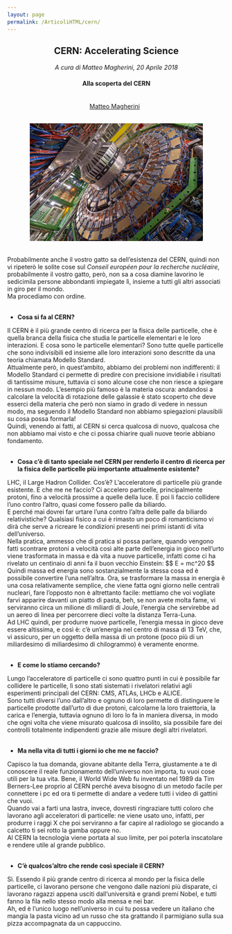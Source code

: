 ```yaml
---
layout: page
permalink: /ArticoliHTML/cern/
---
```

<link rel="stylesheet" href="https://maxcdn.bootstrapcdn.com/font-awesome/4.7.0/css/font-awesome.min.css">

<center>
 <h2>CERN: Accelerating Science </h2>
<h7><em> A cura di Matteo Magherini, 20 Aprile 2018 </em></h7><br>
 <h4>Alla scoperta del CERN</h4>
 <br> </center>

<center>
 <div class="subheading">
   <a href="mailto:matteo.magherini@gmail.com">Matteo Magherini</a>
   &nbsp; <i class="fa fa-envelope-square fa-2x"></i>
 </div><br></center>

 <figure>
<center>
    <img src="/cern/cern.png" alt="centered image" style="max-width:100%"
    height="auto" width="400" class="responsive" >
</center>
<center>
</center>
</figure>

<br>
Probabilmente anche il vostro gatto sa dell’esistenza del CERN, quindi non vi ripeterò le solite cose sul <em>Conseil européen pour la recherche nucléaire</em>, probabilmente il vostro gatto, però, non sa a cosa diamine lavorino le sedicimila persone abbondanti impiegate lì, insieme a tutti gli altri associati in giro per il mondo.<br>
Ma procediamo con ordine.<br><br>

<ul>
  <li><b>Cosa si fa al CERN?</b></li>
</ul>
Il CERN è il più grande centro di ricerca per la fisica delle particelle, che è quella branca della fisica che studia le particelle elementari e le loro interazioni.
E cosa sono le particelle elementari? Sono tutte quelle particelle che sono indivisibili ed insieme alle loro interazioni sono descritte da una teoria chiamata Modello Standard.<br>
Attualmente però, in quest’ambito, abbiamo dei problemi non indifferenti: il Modello Standard ci permette di predire con precisione invidiabile i risultati di tantissime misure, tuttavia ci sono alcune cose che non riesce a spiegare in nessun modo. L’esempio più famoso è la materia oscura: andandosi a calcolare la velocità di rotazione delle galassie è stato scoperto che deve esserci della materia che però non siamo in grado di vedere in nessun modo, ma seguendo il Modello Standard non abbiamo spiegazioni plausibili su cosa possa formarla!<br>
Quindi, venendo ai fatti, al CERN si cerca qualcosa di nuovo, qualcosa che non abbiamo mai visto e che ci possa chiarire quali nuove teorie abbiano fondamento.
<br><br>
<ul>
  <li><b>Cosa c’è di tanto speciale nel CERN per renderlo il centro di ricerca per la fisica delle particelle più importante attualmente esistente?</b>
</li>
</ul>
LHC, il Large Hadron Collider.
Cos’è? L’acceleratore di particelle più grande esistente.
E che me ne faccio? Ci accelero particelle, principalmente protoni, fino a velocità prossime a quelle della luce. E poi li faccio collidere l’uno contro l’altro, quasi come fossero palle da biliardo.<br>
E perché mai dovrei far urtare l’una contro l’altra delle palle da biliardo relativistiche? Qualsiasi fisico a cui è rimasto un poco di romanticismo vi dirà che serve a ricreare le condizioni presenti nei primi istanti di vita dell’universo.<br>
Nella pratica, ammesso che di pratica si possa parlare, quando vengono fatti scontrare protoni a velocità così alte parte dell’energia in gioco nell’urto viene trasformata in massa e dà vita a nuove particelle, infatti come ci ha rivelato un centinaio di anni fa il buon vecchio Einstein:	$$ E = mc^20 $$<br>
Quindi massa ed energia sono sostanzialmente la stessa cosa ed è possibile convertire l’una nell’altra.
Ora, se trasformare la massa in energia è una cosa relativamente semplice, che viene fatta ogni giorno nelle centrali nucleari, fare l’opposto non è altrettanto facile: mettiamo che voi vogliate farvi apparire davanti un piatto di pasta, beh, se non avete molta fame, vi serviranno circa un milione di miliardi di Joule, l’energia che servirebbe ad un aereo di linea per percorrere dieci volte la distanza Terra-Luna.<br>
Ad LHC quindi, per produrre nuove particelle, l’energia messa in gioco deve essere altissima, e così è: c’è un’energia nel centro di massa di 13 TeV, che, vi assicuro, per un oggetto della massa di un protone (poco più di un miliardesimo di miliardesimo di chilogrammo) è veramente enorme.
<br><br>
<ul>
<li><b>E come lo stiamo cercando?</b>
</li>
</ul>
Lungo l’acceleratore di particelle ci sono quattro punti in cui è possibile far collidere le particelle, lì sono stati sistemati i rivelatori relativi agli esperimenti principali del CERN: CMS, ATLAs, LHCb e ALICE.<br>
Sono tutti diversi l’uno dall’altro e ognuno di loro permette di distinguere le particelle prodotte dall’urto di due protoni, calcolarne la loro traiettoria, la carica e l’energia, tuttavia ognuno di loro lo fa in maniera diversa, in modo che ogni volta che viene misurato qualcosa di insolito, sia possibile fare dei controlli totalmente indipendenti grazie alle misure degli altri rivelatori.
<br><br>
<ul>
<li>	<b>Ma nella vita di tutti i giorni io che me ne faccio?</b>
</li>
</ul>
Capisco la tua domanda, giovane abitante della Terra, giustamente a te di conoscere il reale funzionamento dell’universo non importa, tu vuoi cose utili per la tua vita.
Bene, il World Wide Web fu inventato nel 1989 da Tim Berners-Lee proprio al CERN perché aveva bisogno di un metodo facile per connettere i pc ed ora ti permette di andare a vedere tutti i video di gattini che vuoi.<br>
Quando vai a farti una lastra, invece, dovresti ringraziare tutti coloro che lavorano agli acceleratori di particelle: ne viene usato uno, infatti, per produrre i raggi X che poi serviranno a far capire al radiologo se giocando a calcetto ti sei rotto la gamba oppure no.<br>
Al CERN la tecnologia viene portata al suo limite, per poi poterla inscatolare e rendere utile al grande pubblico.
<br><br>
<ul>
<li><b>C’è qualcos’altro che rende così speciale il CERN?</b>
</li>
</ul>
Sì. Essendo il più grande centro di ricerca al mondo per la fisica delle particelle, ci lavorano persone che vengono dalle nazioni più disparate, ci lavorano ragazzi appena usciti dall’università e grandi premi Nobel, e tutti fanno la fila nello stesso modo alla mensa e nei bar.<br>
Ah, ed è l’unico luogo nell’universo in cui tu possa vedere un italiano che mangia la pasta vicino ad un russo che sta grattando il parmigiano sulla sua pizza accompagnata da un cappuccino.

